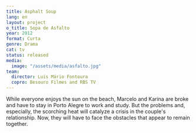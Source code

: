 ```yaml
---
title: Asphalt Soup
lang: en
layout: project
o_title: Sopa de Asfalto
year: 2012
format: Curta
genre: Drama
cat: tv
status: released
media:
  image: "/assets/media/asfalto.jpg"
team:
  director: Luis Mário Fontoura
  copro: Besouro Filmes and RBS TV
---
```


While everyone enjoys the sun on the beach, Marcelo and Karina are broke and have to stay in Porto Alegre to work and study. But the problems and, especially, the scorching heat will catalyze a crisis in the couple's relationship. Now, they will have to face the obstacles that appear to remain together.
